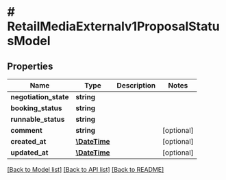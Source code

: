 # # RetailMediaExternalv1ProposalStatusModel

## Properties

Name | Type | Description | Notes
------------ | ------------- | ------------- | -------------
**negotiation_state** | **string** |  |
**booking_status** | **string** |  |
**runnable_status** | **string** |  |
**comment** | **string** |  | [optional]
**created_at** | [**\DateTime**](\DateTime.md) |  | [optional]
**updated_at** | [**\DateTime**](\DateTime.md) |  | [optional]

[[Back to Model list]](../../README.md#models) [[Back to API list]](../../README.md#endpoints) [[Back to README]](../../README.md)

